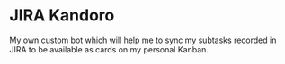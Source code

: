 # JIRA Kandoro
My own custom bot which will help me to sync my subtasks recorded in JIRA to be available as cards on my personal Kanban.
